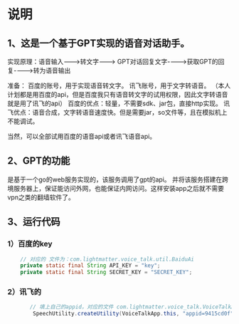# 说明

## 1、这是一个基于GPT实现的语音对话助手。

实现原理：语音输入--->转文字---> GPT对话回复文字---->获取GPT的回复---->转为语音输出

准备：
    百度的账号，用于实现语音转文字。
    讯飞账号，用于文字转语音。
（本人计划都是用百度的api，但是百度我只有语音转文字的试用权限，因此文字转语音就是用了讯飞的api）
百度的优点：轻量，不需要sdk、jar包，直接http实现。
讯飞优点：语音合成，文字转语音速度快。但是需要jar，so文件等，且在模拟机上不能调试。 

当然，可以全部试用百度的语音api或者讯飞语音api。

 
    

## 2、GPT的功能

是基于一个go的web服务实现的，该服务调用了gpt的api。
并将该服务搭建在跨境服务器上，保证能访问外网，也能保证内网访问。这样安装app之后就不需要vpn之类的翻墙软件了。

## 3、运行代码

### 1）百度的key
```java
    // 对应的 文件为：com.lightmatter.voice_talk.util.BaiduAi
    private static final String API_KEY = "key";
    private static final String SECRET_KEY = "SECRET_KEY";

```

    

### 2）讯飞的

```java
       // 填上自己的appid，对应的文件 com.lightmatter.voice_talk.VoiceTalkApp
        SpeechUtility.createUtility(VoiceTalkApp.this, "appid=9415cd0f");


```
